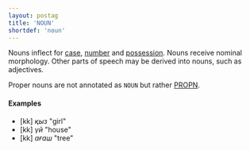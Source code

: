 ```yaml
---
layout: postag
title: 'NOUN'
shortdef: 'noun'
---
```


Nouns inflect for [case](Case), [number](Number) and [possession](Possession).
Nouns receive nominal morphology. Other parts of speech may be derived into
nouns, such as adjectives.

Proper nouns are not annotated as `NOUN` but rather [PROPN]().

#### Examples

* [kk] _қыз_ "girl"
* [kk] _үй_ "house"
* [kk] _ағаш_ "tree"

<!-- Interlanguage links updated Po 6. listopadu 2023, 21:41:26 CET -->
